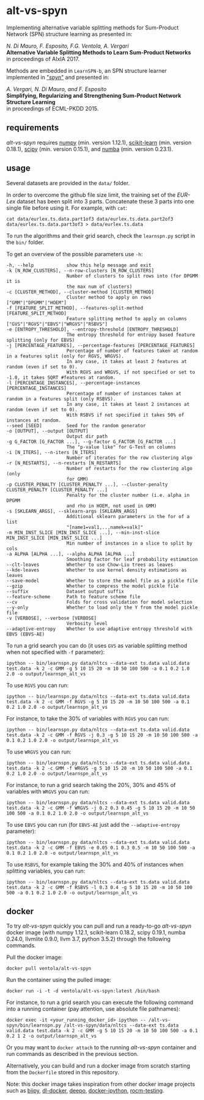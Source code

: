 # alt-vs-spyn

Implementing alternative variable splitting methods for Sum-Product
Network (SPN) structure learning as presented in:

_N. Di Mauro, F. Esposito, F.G. Ventola, A. Vergari_  
**Alternative Variable Splitting Methods to Learn Sum-Product Networks**  
in proceedings of AIxIA 2017.

Methods are embedded in `LearnSPN-b`, an SPN structure learner implemented in ["_spyn_"](https://github.com/arranger1044/spyn/) and presented in:

_A. Vergari, N. Di Mauro, and F. Esposito_   
**Simplifying, Regularizing and Strengthening Sum-Product Network Structure Learning**  
in proceedings of ECML-PKDD 2015.

## requirements
_alt-vs-spyn_ requires [numpy](http://www.numpy.org/) (min. version 1.12.1),
[scikit-learn](http://scikit-learn.org/stable/) (min. version 0.18.1),
[scipy](http://www.scipy.org/) (min. version 0.15.1), and [numba](http://numba.pydata.org/) (min. version 0.23.1).

## usage
Several datasets are provided in the `data/` folder.

In order to overcome the github file size limit, the training set of the  _EUR-Lex_ dataset has been split into 3 parts.
Concatenate these 3 parts into one single file before using it. For example, with `cat`:

    cat data/eurlex.ts.data.part1of3 data/eurlex.ts.data.part2of3 data/eurlex.ts.data.part3of3 > data/eurlex.ts.data


To run the algorithms and their grid search, check the `learnspn.py` script in the `bin/` folder.  

To get an overview of the possible parameters use `-h`:

    -h, --help            show this help message and exit
    -k [N_ROW_CLUSTERS], --n-row-clusters [N_ROW_CLUSTERS]
                          Number of clusters to split rows into (for DPGMM it is
                          the max num of clusters)
    -c [CLUSTER_METHOD], --cluster-method [CLUSTER_METHOD]
                          Cluster method to apply on rows ["GMM"|"DPGMM"|"HOEM"]
    -f [FEATURE_SPLIT_METHOD], --features-split-method [FEATURE_SPLIT_METHOD]
                          Feature splitting method to apply on columns ["GVS"|"RGVS"|"EBVS"|"WRGVS"|"RSBVS"]
    -e [ENTROPY_THRESHOLD], --entropy-threshold [ENTROPY_THRESHOLD]
                          The entropy threshold for entropy based feature splitting (only for EBVS)
    -j [PERCENTAGE_FEATURES], --percentage-features [PERCENTAGE_FEATURES]
                          Percentage of number of features taken at random in a features split (only for RGVS, WRGVS).
                          In any case, it takes at least 2 features at random (even if set to 0).
                          With RGVS and WRGVS, if not specified or set to -1.0, it takes SQRT #features at random.
    -l [PERCENTAGE_INSTANCES], --percentage-instances [PERCENTAGE_INSTANCES]
                          Percentage of number of instances taken at random in a features split (only RSBVS).
                          In any case, it takes at least 2 instances at random (even if set to 0).
                          With RSBVS if not specified it takes 50% of instances at random.
    --seed [SEED]         Seed for the random generator
    -o [OUTPUT], --output [OUTPUT]
                          Output dir path
    -g G_FACTOR [G_FACTOR ...], --g-factor G_FACTOR [G_FACTOR ...]
                          The "p-value like" for G-Test on columns
    -i [N_ITERS], --n-iters [N_ITERS]
                          Number of iterates for the row clustering algo
    -r [N_RESTARTS], --n-restarts [N_RESTARTS]
                          Number of restarts for the row clustering algo (only
                          for GMM)
    -p CLUSTER_PENALTY [CLUSTER_PENALTY ...], --cluster-penalty CLUSTER_PENALTY [CLUSTER_PENALTY ...]
                          Penalty for the cluster number (i.e. alpha in DPGMM
                          and rho in HOEM, not used in GMM)
    -s [SKLEARN_ARGS], --sklearn-args [SKLEARN_ARGS]
                          Additional sklearn parameters in the for of a list
                          "[name1=val1,..,namek=valk]"
    -m MIN_INST_SLICE [MIN_INST_SLICE ...], --min-inst-slice MIN_INST_SLICE [MIN_INST_SLICE ...]
                          Min number of instances in a slice to split by cols
    -a ALPHA [ALPHA ...], --alpha ALPHA [ALPHA ...]
                          Smoothing factor for leaf probability estimation
    --clt-leaves          Whether to use Chow-Liu trees as leaves
    --kde-leaves          Whether to use kernel density estimations as leaves
    --save-model          Whether to store the model file as a pickle file
    --gzip                Whether to compress the model pickle file
    --suffix              Dataset output suffix
    --feature-scheme      Path to feature scheme file
    --cv                  Folds for cross validation for model selection
    --y-only              Whether to load only the Y from the model pickle file
    -v [VERBOSE], --verbose [VERBOSE]
                          Verbosity level
    --adaptive-entropy    Whether to use adaptive entropy threshold with EBVS (EBVS-AE)

To run a grid search you can do (it uses `GVS` as variable splitting method when not specified with `-f` parameter):

    ipython -- bin/learnspn.py data/nltcs --data-ext ts.data valid.data test.data -k 2 -c GMM -g 5 10 15 20 -m 10 50 100 500 -a 0.1 0.2 1.0 2.0 -o output/learnspn_alt_vs

To use `RGVS` you can run:

    ipython -- bin/learnspn.py data/nltcs --data-ext ts.data valid.data test.data -k 2 -c GMM -f RGVS -g 5 10 15 20 -m 10 50 100 500 -a 0.1 0.2 1.0 2.0 -o output/learnspn_alt_vs

For instance, to take the 30% of variables with `RGVS` you can run:

    ipython -- bin/learnspn.py data/nltcs --data-ext ts.data valid.data test.data -k 2 -c GMM -f RGVS -j 0.3 -g 5 10 15 20 -m 10 50 100 500 -a 0.1 0.2 1.0 2.0 -o output/learnspn_alt_vs

To use `WRGVS` you can run:

    ipython -- bin/learnspn.py data/nltcs --data-ext ts.data valid.data test.data -k 2 -c GMM -f WRGVS -g 5 10 15 20 -m 10 50 100 500 -a 0.1 0.2 1.0 2.0 -o output/learnspn_alt_vs

For instance, to run a grid search taking the 20%, 30% and 45% of variables with `WRGVS` you can run:

    ipython -- bin/learnspn.py data/nltcs --data-ext ts.data valid.data test.data -k 2 -c GMM -f WRGVS -j 0.2 0.3 0.45 -g 5 10 15 20 -m 10 50 100 500 -a 0.1 0.2 1.0 2.0 -o output/learnspn_alt_vs

To use `EBVS` you can run (for `EBVS-AE` just add the `--adaptive-entropy` parameter):

    ipython -- bin/learnspn.py data/nltcs --data-ext ts.data valid.data test.data -k 2 -c GMM -f EBVS -e 0.05 0.1 0.3 0.5 -m 10 50 100 500 -a 0.1 0.2 1.0 2.0 -o output/learnspn_alt_vs

To use `RSBVS`, for example taking the 30% and 40% of instances when splitting variables, you can run:

    ipython -- bin/learnspn.py data/nltcs --data-ext ts.data valid.data test.data -k 2 -c GMM -f RSBVS -l 0.3 0.4 -g 5 10 15 20 -m 10 50 100 500 -a 0.1 0.2 1.0 2.0 -o output/learnspn_alt_vs


## docker
To try _alt-vs-spyn_ quickly you can pull and run a ready-to-go _alt-vs-spyn_ docker image (with numpy 1.12.1, scikit-learn 0.18.2, scipy 0.19.1, numba 0.24.0, llvmlite 0.9.0, llvm 3.7, python 3.5.2) through the following commands.

Pull the docker image:

    docker pull ventola/alt-vs-spyn

Run the container using the pulled image:

    docker run -i -t -d ventola/alt-vs-spyn:latest /bin/bash

For instance, to run a grid search you can execute the following command into a running container (pay attention, use absolute file pathnames):
    
    docker exec -it <your_running_docker_id> ipython -- /alt-vs-spyn/bin/learnspn.py /alt-vs-spyn/data/nltcs --data-ext ts.data valid.data test.data -k 2 -c GMM -g 5 10 15 20 -m 10 50 100 500 -a 0.1 0.2 1 2 -o output/learnspn_alt_vs

Or you may want to `docker attach` to the running _alt-vs-spyn_ container and run commands as described in the previous section.


Alternatively, you can build and run a docker image from scratch starting from the `Dockerfile` stored in this repository.

Note: this docker image takes inspiration from other docker image projects such as 
[biipy](https://github.com/cggh/biipy),
[dl-docker](https://github.com/floydhub/dl-docker),
[deepo](https://github.com/ufoym/deepo),
[docker-ipython](https://github.com/mingfang/docker-ipython), 
[rocm-testing](https://github.com/numba/rocm_testing_dockers).
